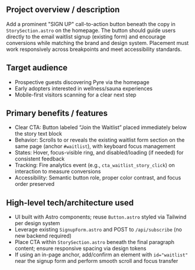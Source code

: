 ## Project overview / description

Add a prominent "SIGN UP" call-to-action button beneath the copy in `StorySection.astro` on the homepage. The button should guide users directly to the email waitlist signup (existing form) and encourage conversions while matching the brand and design system. Placement must work responsively across breakpoints and meet accessibility standards.

## Target audience

- Prospective guests discovering Pyre via the homepage
- Early adopters interested in wellness/sauna experiences
- Mobile-first visitors scanning for a clear next step

## Primary benefits / features

- Clear CTA: Button labeled “Join the Waitlist” placed immediately below the story text block
- Behavior: Scrolls to or reveals the existing waitlist form section on the same page (anchor `#waitlist`), with keyboard focus management
- States: Hover, focus-visible ring, and disabled/loading (if needed) for consistent feedback
- Tracking: Fire analytics event (e.g., `cta_waitlist_story_click`) on interaction to measure conversions
- Accessibility: Semantic button role, proper color contrast, and focus order preserved

## High-level tech/architecture used

- UI built with Astro components; reuse `Button.astro` styled via Tailwind per design system
- Leverage existing `SignupForm.astro` and POST to `/api/subscribe` (no new backend required)
- Place CTA within `StorySection.astro` beneath the final paragraph content; ensure responsive spacing via design tokens
- If using an in-page anchor, add/confirm an element with `id="waitlist"` near the signup form and perform smooth scroll and focus transfer

